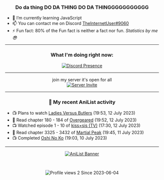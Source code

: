 <div align="center">

### Do da thing DO DA THING DO DA THINGGGGGGGGGGG
</div>

- 🌱 I’m currently learning JavaScript
- 📫 You can contact me on Discord [TheInternetUser#9060](https://discord.com/users/534117072796385300)
- ⚡ Fun fact: 80% of the Fun fact is neither a fact nor fun. _Statistics by me 😎_
<hr>

<div align="center">

### What I'm doing right now:
[![Discord Presence](https://lanyard.cnrad.dev/api/534117072796385300)](https://discord.com/users/534117072796385300)
<hr>

join my server it's open for all <br>
[![Server Invite](https://invidget.switchblade.xyz/bfYgVHxrSs)](https://discord.gg/bfYgVHxrSs)

<hr>
  
### 🌸 My recent AniList activity

</div>

<!-- ANILIST_ACTIVITY:start -->

-   📺 Plans to watch [Ladies Versus Butlers](https://anilist.co/anime/7148) (19:53, 12 July 2023)
-   📖 Read chapter 180 - 184 of [Overgeared](https://anilist.co/manga/117460) (19:52, 12 July 2023)
-   📺 Watched episode 1 - 10 of [kiss×sis (TV)](https://anilist.co/anime/7593) (17:30, 12 July 2023)
-   📖 Read chapter 3325 - 3432 of [Martial Peak](https://anilist.co/manga/104494) (19:45, 11 July 2023)
-   📺 Completed [Oshi No Ko](https://anilist.co/anime/150672) (19:03, 10 July 2023)

<!-- ANILIST_ACTIVITY:end -->
<hr>

<div align="center">

[![AniList Banner](https://img.anili.st/User/929966)](https://anilist.co/user/TheInternetUser)

<!-- ![Profile views](https://gpvc.arturio.dev/TheInternetUse7) Since 2023-01-09 -->
<br>

![Profile views 2](https://eng8ov7sekpf7ov.m.pipedream.net) Since 2023-06-04

</div>
